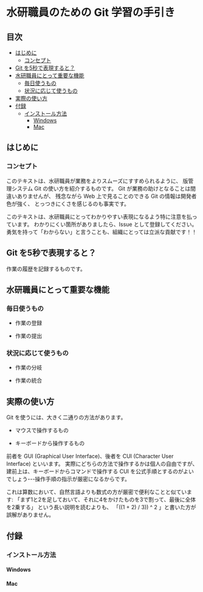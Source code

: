 
# 水研職員のための Git 学習の手引き

<!-- START doctoc generated TOC please keep comment here to allow auto update -->
<!-- DON'T EDIT THIS SECTION, INSTEAD RE-RUN doctoc TO UPDATE -->
## 目次

- [はじめに](#%E3%81%AF%E3%81%98%E3%82%81%E3%81%AB)
  - [コンセプト](#%E3%82%B3%E3%83%B3%E3%82%BB%E3%83%97%E3%83%88)
- [Git を5秒で表現すると？](#git-%E3%82%925%E7%A7%92%E3%81%A7%E8%A1%A8%E7%8F%BE%E3%81%99%E3%82%8B%E3%81%A8)
- [水研職員にとって重要な機能](#%E6%B0%B4%E7%A0%94%E8%81%B7%E5%93%A1%E3%81%AB%E3%81%A8%E3%81%A3%E3%81%A6%E9%87%8D%E8%A6%81%E3%81%AA%E6%A9%9F%E8%83%BD)
  - [毎日使うもの](#%E6%AF%8E%E6%97%A5%E4%BD%BF%E3%81%86%E3%82%82%E3%81%AE)
  - [状況に応じて使うもの](#%E7%8A%B6%E6%B3%81%E3%81%AB%E5%BF%9C%E3%81%98%E3%81%A6%E4%BD%BF%E3%81%86%E3%82%82%E3%81%AE)
- [実際の使い方](#%E5%AE%9F%E9%9A%9B%E3%81%AE%E4%BD%BF%E3%81%84%E6%96%B9)
- [付録](#%E4%BB%98%E9%8C%B2)
  - [インストール方法](#%E3%82%A4%E3%83%B3%E3%82%B9%E3%83%88%E3%83%BC%E3%83%AB%E6%96%B9%E6%B3%95)
    - [Windows](#windows)
    - [Mac](#mac)

<!-- END doctoc generated TOC please keep comment here to allow auto update -->

## はじめに

### コンセプト
このテキストは、水研職員が業務をよりスムーズにすすめられるように、
版管理システム Git の使い方を紹介するものです。
Git が業務の助けとなることは間違いありませんが、
残念ながら Web 上で見ることのできる Git の情報は開発者色が強く、
とっつきにくさを感じるのも事実です。

このテキストは、水研職員にとってわかりやすい表現になるよう特に注意を払っています。
わかりにくい箇所がありましたら、Issue として登録してください。
勇気を持って「わからない」と言うことも、組織にとっては立派な貢献です！！

## Git を5秒で表現すると？

作業の履歴を記録するものです。

## 水研職員にとって重要な機能

### 毎日使うもの

- 作業の登録

- 作業の提出

### 状況に応じて使うもの

- 作業の分岐

- 作業の統合

## 実際の使い方

Git を使うには、大きく二通りの方法があります。

- マウスで操作するもの

- キーボードから操作するもの

前者を GUI (Graphical User Interface)、後者を CUI (Character User Interface) といいます。
実際にどちらの方法で操作するかは個人の自由ですが、
建前上は、キーボードからコマンドで操作する CUI を公式手順とするのがよいでしょう---操作手順の指示が厳密になるからです。

これは算数において、自然言語よりも数式の方が厳密で便利なことと似ています:
「まず1と2を足しておいて、それに4をかけたものを3で割って、最後に全体を2乗する」
という長い説明を読むよりも、
「((1 + 2) / 3)) ^ 2 」と書いた方が誤解がありません。


## 付録

### インストール方法

#### Windows

#### Mac
